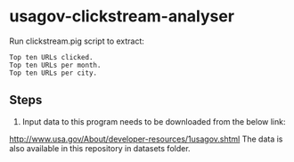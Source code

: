 # usagov-clickstream-analyser
Run clickstream.pig script to extract:

	Top ten URLs clicked.
	Top ten URLs per month.
	Top ten URLs per city.

Steps
-----

1. Input data to this program needs to be downloaded from the below link:

  http://www.usa.gov/About/developer-resources/1usagov.shtml
The data is also available in this repository in datasets folder.
